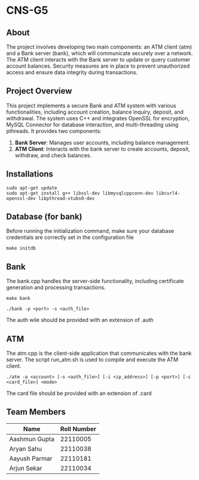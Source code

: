 # CNS-G5

## About
The project involves developing two main components: an ATM client (atm) and a Bank server (bank), which will communicate securely over a network. The ATM client interacts with the Bank server to update or query customer account balances. Security measures are in place to prevent unauthorized access and ensure data integrity during transactions.


## Project Overview
This project implements a secure Bank and ATM system with various functionalities, including account creation, balance inquiry, deposit, and withdrawal. The system uses C++ and integrates OpenSSL for encryption, MySQL Connector for database interaction, and multi-threading using pthreads. It provides two components:
1. **Bank Server**: Manages user accounts, including balance management.
2. **ATM Client**: Interacts with the bank server to create accounts, deposit, withdraw, and check balances.


## Installations
```
sudo apt-get update
sudo apt-get install g++ libssl-dev libmysqlcppconn-dev libcurl4-openssl-dev libpthread-stubs0-dev
```


## Database (for bank)
Before running the initialization command, make sure your database credentials are correctly set in the configuration file
```
make initdb
```


## Bank
The bank.cpp handles the server-side functionality, including certificate generation and processing transactions.

```
make bank
```
```
./bank -p <port> -s <auth_file>
```

The auth wile should be provided with an extension of .auth

## ATM
The atm.cpp is the client-side application that communicates with the bank server. The script run_atm.sh is used to compile and execute the ATM client.
```
./atm -a <account> [-s <auth_file>] [-i <ip_address>] [-p <port>] [-c <card_file>] <mode>
```

The card file should be provided with an extension of .card


## Team Members

| Name             | Roll Number |
|------------------|-------------|
| Aashmun Gupta    | 22110005    |
| Aryan Sahu       | 22110038    |
| Aayush Parmar    | 22110181    |
| Arjun Sekar      | 22110034    |
